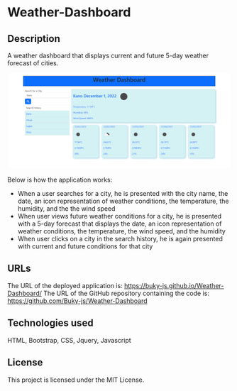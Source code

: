# Weather-Dashboard
## Description
A weather dashboard that displays current and future 5-day weather forecast of cities.

![alt](./assets/images/app-image.png)

Below is how the application works:
* When a user searches for a city, he is presented with the city name, the date, an icon representation of weather conditions, the temperature, the humidity, and the the wind speed
* When user views future weather conditions for a city, he is presented with a 5-day forecast that displays the date, an icon representation of weather conditions, the temperature, the wind speed, and the humidity
* When user clicks on a city in the search history, he is again presented with current and future conditions for that city

## URLs
The URL of the deployed application is: https://buky-js.github.io/Weather-Dashboard/
The URL of the GitHub repository containing the code is: https://github.com/Buky-js/Weather-Dashboard

## Technologies used
HTML, Bootstrap, CSS, Jquery, Javascript

## License
This project is licensed under the MIT License.
